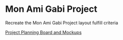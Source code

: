# Mon Ami Gabi Project

Recreate the Mon Ami Gabi Project layout fulfill criteria

[Project Planning Board and Mockups](https://trello.com/invite/b/6813f2dc0572af03335ce0ab/ATTI3db851f73d00d392f093e48443961d79C5F6AF45/ley-project)